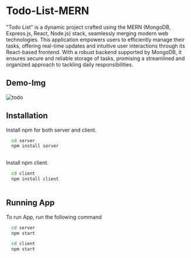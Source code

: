 
# Todo-List-MERN

"Todo List" is a dynamic project crafted using the MERN (MongoDB, Express.js, React, Node.js) stack, seamlessly merging modern web technologies. This application empowers users to efficiently manage their tasks, offering real-time updates and intuitive user interactions through its React-based frontend. With a robust backend supported by MongoDB, it ensures secure and reliable storage of tasks, promising a streamlined and organized approach to tackling daily responsibilities.
## Demo-Img

![todo](https://github.com/madhavsingh2002/Todo-List/assets/94055502/b3580669-2434-4472-9bbe-c0e268976def)



## Installation

Install  npm for both server and client.

```bash
  cd server
  npm install server
 
```
Install  npm  client.

```bash
  cd client
  npm install client
 
```
    
## Running App

To run App, run the following command

```bash
  cd server
  npm start
```
```bash
  cd client
  npm start
```


